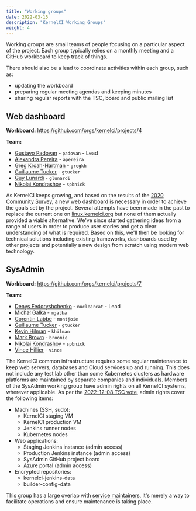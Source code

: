 ```yaml
---
title: "Working groups"
date: 2022-03-15
description: "KernelCI Working Groups"
weight: 4
---
```


Working groups are small teams of people focusing on a particular aspect of the
project.  Each group typically relies on a monthly meeting and a GitHub
workboard to keep track of things.

There should also be a lead to coordinate activities within each group, such
as:

* updating the workboard
* preparing regular meeting agendas and keeping minutes
* sharing regular reports with the TSC, board and public mailing list

## Web dashboard

**Workboard:** https://github.com/orgs/kernelci/projects/4

**Team:**

* [Gustavo Padovan](mailto:<gustavo.padovan@collabora.com>) - `padovan` - Lead
* [Alexandra Pereira](mailto:<alexandra.pereira@collabora.com>) - `apereira`
* [Greg Kroah-Hartman](mailto:<gregkh@linuxfoundation.org>) - `gregkh`
* [Guillaume Tucker](mailto:<guillaume.tucker@collabora.com>) - `gtucker`
* [Guy Lunardi](mailto:<guy.lunardi@collabora.com>) - `glunardi`
* [Nikolai Kondrashov](mailto:<spbnick@gmail.com>) - `spbnick`

As KernelCI keeps growing, and based on the results of the [2020 Community
Survey](http://localhost:1313/blog/posts/2020/07/09/), a new web dashboard is
necessary in order to achieve the goals set by the project.  Several attempts
have been made in the past to replace the current one on
[linux.kernelci.org](https://linux.kernelci.org) but none of them actually
provided a viable alternative.  We've since started gathering ideas from a
range of users in order to produce user stories and get a clear understanding
of what is required.  Based on this, we'll then be looking for technical
solutions including existing frameworks, dashboards used by other projects and
potentially a new design from scratch using modern web technology.

## SysAdmin

**Workboard:** https://github.com/orgs/kernelci/projects/7

**Team:**

* [Denys Fedoryshchenko](mailto:<denys.f@collabora.com>) - `nuclearcat` - Lead
* [Michał Gałka](mailto:<galka.michal@gmail.com>) - `mgalka`
* [Corentin Labbe](mailto:<clabbe@baylibre.com>) - `montjoie`
* [Guillaume Tucker](mailto:<guillaume.tucker@collabora.com>) - `gtucker`
* [Kevin Hilman](mailto:<khilman@baylibre.com>) - `khilman`
* [Mark Brown](mailto:<broonie@kernel.org>) - `broonie`
* [Nikolai Kondrashov](mailto:<spbnick@gmail.com>) - `spbnick`
* [Vince Hillier](mailto:<vince@revenni.com>) - `vince`

The KernelCI common infrastructure requires some regular maintenance to keep
web servers, databases and Cloud services up and running.  This does not
include any test lab other than some Kubernetes clusters as hardware platforms
are maintained by separate companies and individuals.  Members of the SysAdmin
working group have admin rights on all KernelCI systems, wherever applicable.
As per the [2022-12-08 TSC vote](/docs/org/tsc/votes/#2022-12-08), admin rights
cover the following items:

* Machines (SSH, sudo):
  * KernelCI staging VM
  * KernelCI production VM
  * Jenkins runner nodes
  * Kubernetes nodes
* Web applications:
  * Staging Jenkins instance (admin access)
  * Production Jenkins instance (admin access)
  * SysAdmin GitHub project board
  * Azure portal (admin access)
* Encrypted repositories:
  * kernelci-jenkins-data
  * builder-config-data

This group has a large overlap with [service
maintainers](tsc/#service-maintainers), it's merely a way to facilitate
operations and ensure maintenance is taking place.
